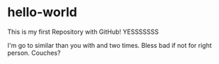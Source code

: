 # hello-world
This is my first Repository with GitHub! YESSSSSSS

I'm go to similar than you with and two times. Bless bad if not for right person. Couches?
